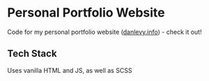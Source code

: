 # Personal Portfolio Website

Code for my personal portfolio website ([danlevy.info](https://www.danlevy.info)) - check it out!



## Tech Stack

Uses vanilla HTML and JS, as well as SCSS
